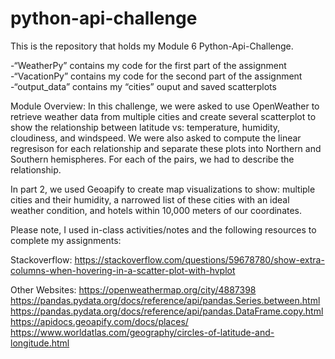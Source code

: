 # python-api-challenge

This is the repository that holds my Module 6 Python-Api-Challenge.

-“WeatherPy” contains my code for the first part of the assignment
-“VacationPy” contains my code for the second part of the assignment
-“output_data” contains my “cities” ouput and saved scatterplots

Module Overview: In this challenge, we were asked to use OpenWeather to retrieve weather data from multiple cities and create several scatterplot to show the relationship between latitude vs: temperature, humidity, cloudiness, and windspeed. We were also asked to compute the linear regresison for each relationship and separate these plots into Northern and Southern hemispheres. For each of the pairs, we had to describe the relationship. 

In part 2, we used Geoapify to create map visualizations to show: multiple cities and their humidity, a narrowed list of these cities with an ideal weather condition, and hotels within 10,000 meters of our coordinates.

Please note, I used in-class activities/notes and the following resources to complete my assignments:

Stackoverflow: https://stackoverflow.com/questions/59678780/show-extra-columns-when-hovering-in-a-scatter-plot-with-hvplot

Other Websites: 
https://openweathermap.org/city/4887398
https://pandas.pydata.org/docs/reference/api/pandas.Series.between.html
https://pandas.pydata.org/docs/reference/api/pandas.DataFrame.copy.html
https://apidocs.geoapify.com/docs/places/
https://www.worldatlas.com/geography/circles-of-latitude-and-longitude.html







